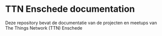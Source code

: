 # TTN Enschede documentation

Deze repository bevat de documentatie van de projecten en meetups van The Things Network (TTN) Enschede
